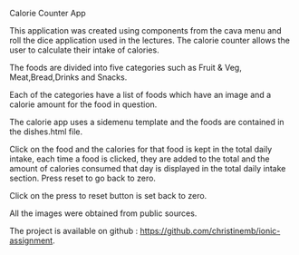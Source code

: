 Calorie Counter App

This application was created using components from the cava menu and roll the dice application used in the lectures.
The calorie counter allows the user to calculate their intake of calories.

The foods are divided into five categories such as Fruit & Veg, Meat,Bread,Drinks and Snacks.

Each of the categories have a list of foods which have an image and a calorie amount for the food in question.

The calorie app uses a sidemenu template and the foods are contained in the dishes.html file.

Click on the food and the calories for that food is kept in the total daily intake, each time a food is clicked, they are added to the total and the amount of 
calories consumed that day is displayed in the total daily intake section. Press reset to go back to zero.

Click on the press to reset button is set back to zero.

All the images were obtained from public sources.

The project is available on github : https://github.com/christinemb/ionic-assignment.
